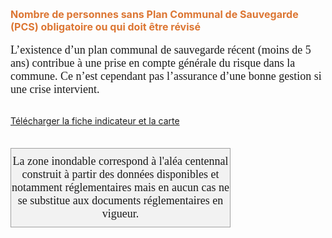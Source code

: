  <font size="3" color=" #dc7633"><b>
 Nombre de personnes sans Plan Communal de Sauvegarde (PCS) obligatoire ou qui doit être révisé
 </b></font>
<br><br>
<font size="4px" face="calibri">
L’existence d’un plan communal de sauvegarde récent (moins de 5 ans) contribue à une prise en compte générale du risque dans la commune. Ce n’est cependant pas l’assurance d’une bonne gestion si une crise intervient.
</font>
<br><br>

<a href=https://fiches.eptb-vienne.fr/ind_114b.pdf target=_blank><i class="fa fa-exclamation-circle"></i> Télécharger la fiche indicateur et la carte</a>
<br><br>

<font size="4.5px" face="calibri">
<p><div style="width: 350px;  padding-top:10px; padding-bottom:10px;border: 1px solid #A0A0A0; text-align: center;background: #F2F2F2;">La zone inondable correspond à l'aléa centennal construit à partir des données disponibles et notamment réglementaires mais en aucun cas ne se substitue aux documents réglementaires en vigueur.</div></p>
</font>